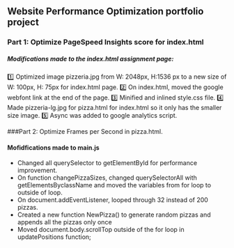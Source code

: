 ## Website Performance Optimization portfolio project



### Part 1: Optimize PageSpeed Insights score for index.html

##### Modifications made to the index.html assignment page:

:one: Optimized image pizzeria.jpg from W: 2048px, H:1536 px to a new size of W: 100px, H: 75px for index.html page.
:two: On index.html, moved the google webfont link at the end of the page.
:three: Minified and inlined style.css file.
:four: Made pizzeria-lg.jpg for pizza.html for index.html so it only has the smaller size image.
:five: Async was added to google analytics script.

###Part 2: Optimize Frames per Second in pizza.html.

#### Mofidfications made to main.js

* Changed all querySelector to getElementById for performance improvement.
* On function changePizzaSizes, changed querySelectorAll with getElementsByclassName and moved the variables from for loop to outside of loop.
* On document.addEventListener, looped through 32 instead of 200 pizzas. 
* Created a new function NewPizza() to generate random pizzas and appends all the pizzas only once
* Moved document.body.scrollTop outside of the for loop in updatePositions function;


